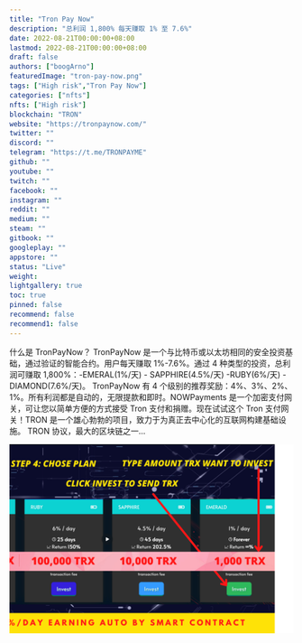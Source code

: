 ```yaml
---
title: "Tron Pay Now"
description: "总利润 1,800% 每天赚取 1% 至 7.6%"
date: 2022-08-21T00:00:00+08:00
lastmod: 2022-08-21T00:00:00+08:00
draft: false
authors: ["boogArno"]
featuredImage: "tron-pay-now.png"
tags: ["High risk","Tron Pay Now"]
categories: ["nfts"]
nfts: ["High risk"]
blockchain: "TRON"
website: "https://tronpaynow.com/"
twitter: ""
discord: ""
telegram: "https://t.me/TRONPAYME"
github: ""
youtube: ""
twitch: ""
facebook: ""
instagram: ""
reddit: ""
medium: ""
steam: ""
gitbook: ""
googleplay: ""
appstore: ""
status: "Live"
weight: 
lightgallery: true
toc: true
pinned: false
recommend: false
recommend1: false
---
```


什么是 TronPayNow？ TronPayNow 是一个与比特币或以太坊相同的安全投资基础，通过验证的智能合约。用户每天赚取 1%-7.6%。通过 4 种类型的投资，总利润可赚取 1,800%：-EMERAL(1%/天) - SAPPHIRE(4.5%/天) -RUBY(6%/天) - DIAMOND(7.6%/天)。 TronPayNow 有 4 个级别的推荐奖励：4%、3%、2%、1%。所有利润都是自动的，无限提款和即时。NOWPayments 是一个加密支付网关，可让您以简单方便的方式接受 Tron 支付和捐赠。现在试试这个 Tron 支付网关！TRON 是一个雄心勃勃的项目，致力于为真正去中心化的互联网构建基础设施。 TRON 协议，最大的区块链之一...

![tronpaynow-dapp-high-risk-tron-image2_cf3c6a371366334aee270076318ebed2](tronpaynow-dapp-high-risk-tron-image2_cf3c6a371366334aee270076318ebed2.png)